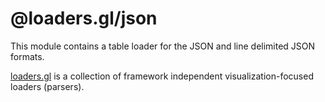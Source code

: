 # @loaders.gl/json

This module contains a table loader for the JSON and line delimited JSON formats.

[loaders.gl](https://loaders.gl/docs) is a collection of framework independent visualization-focused loaders (parsers).

